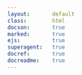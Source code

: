 ```yaml
---
layout:       default
class:        html
docson:       true
marked:       true
ejs:          true
superagent:   true
docref:       true
docreadme:    true
---
```


<div data-doc-readme='https://raw.githubusercontent.com/taskcluster/taskcluster-lib-validate/master/README.md'></div>

